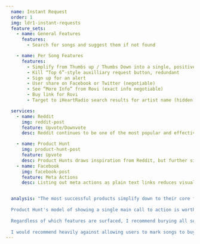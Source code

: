```yaml
---
  name: Instant Request
  order: 1
  img: ldr1-instant-requests
  feature_sets:
    - name: General Features
      features:
        - Search for songs and suggest them if not found

    - name: Per Song Features
      features:
        - Simplify from Thumbs up / Thumbs Down into a single, positive action
        - Kill “Top 6”-style auxilliary request button, redundant
        - Sign up for an alert
        - User share on Facebook or Twitter (negotiable)
        - See “More Info” from Rovi (exact info negotiable)
        - Buy link for Rovi
        - Target to iHeartRadio search results for artist name (hidden on non-iHR stations)

  services: 
    - name: Reddit
      img: reddit-post
      feature: Upvote/Downvote
      desc: Reddit continues to be one of the most popular and effective voting based forums despite or perhaps because of its simplicity.

    - name: Product Hunt
      img: product-hunt-post
      feature: Upvote
      desc: Product Hunts draws inspiration from Reddit, but further simplifies its interface down to upvotes only, and removes ordering.
    - name: Facebook
      img: facebook-post
      feature: Meta Actions
      desc: Listing out meta actions as plain text links reduces visual friction of each post. Users know where to find actions, but can easily scan posts.


  analysis: "The most successful products simplify down to their core feature and make non core features less accessible. We have established that LDR1’s core features include upvoting and setting alerts, all else is secondary. <br><br>
  
  Product Hunt's model of showing a single main call to action is worth exploring, though in our case we will need to mitigate having 2 primary call-to-actions. If we decide that these call-to-actions must be of equal prominence, it may be worth exploring Facebook's model of showing simple text links.<br><br>
  
  Regardless of which features are surfaced, I recommend burying all secondary features behind a click that will bring the user one level deeper into a navigation structure. See <a href='#instant_request_expanded'>Instant Request Expanded</a> for details. Furthermore, as discussed, I recommend removing the 'Menu' construct entirely, and moving all relevant pages into the main Instant Requests page.<br><br>
  
  I would recommend heavily against allowing users to mark songs to buy, or for any other reason. This feature is not part of the module's core feature set, and will add a level of complexity to each song row that will confuse the user experience."
---
```

